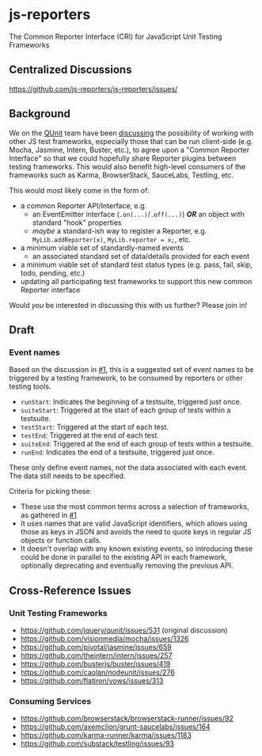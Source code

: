 # js-reporters

The Common Reporter Interface (CRI) for JavaScript Unit Testing Frameworks

## Centralized Discussions

https://github.com/js-reporters/js-reporters/issues/

## Background

We on the [QUnit](http://qunitjs.com/) team have been [discussing](https://github.com/jquery/qunit/issues/531) the possibility of working with other JS test frameworks, especially those that can be run client-side (e.g. Mocha, Jasmine, Intern, Buster, etc.), to agree upon a "Common Reporter Interface" so that we could hopefully share Reporter plugins between testing frameworks. This would also benefit high-level consumers of the frameworks such as Karma, BrowserStack, SauceLabs, Testling, etc.

This would most likely come in the form of:
 - a common Reporter API/Interface, e.g.
    - an EventEmitter interface (`.on(...)`/`.off(...)`) _**OR**_ an object with standard "hook" properties
    - _maybe_ a standard-ish way to register a Reporter, e.g. `MyLib.addReporter(x)`, `MyLib.reporter = x;`, etc.
 - a minimum viable set of standardly-named events
     - an associated standard set of data/details provided for each event
 - a minimum viable set of standard test status types (e.g. pass, fail, skip, todo, pending, etc.)
 - updating all participating test frameworks to support this new common Reporter interface

Would _you_ be interested in discussing this with us further?  Please join in!

## Draft

### Event names

Based on the discussion in [#1](https://github.com/js-reporters/js-reporters/issues/1#issuecomment-54841874), this is a suggested set of event names to be triggered by a testing framework, to be consumed by reporters or other testing tools.

* `runStart`: Indicates the beginning of a testsuite, triggered just once.
* `suiteStart`: Triggered at the start of each group of tests within a testsuite.
* `testStart`: Triggered at the start of each test.
* `testEnd`: Triggered at the end of each test.
* `suiteEnd`:  Triggered at the end of each group of tests within a testsuite.
* `runEnd`:  Indicates the end of a testsuite, triggered just once.

These only define event names, not the data associated with each event. The data still needs to be specified.

Criteria for picking these:

* These use the most common terms across a selection of frameworks, as gathered in [#1](https://github.com/js-reporters/js-reporters/issues/1#issuecomment-54841874)
* It uses names that are valid JavaScript identifiers, which allows using those as keys in JSON and avoids the need to quote keys in regular JS objects or function calls.
* It doesn't overlap with any known existing events, so introducing these could be done in parallel to the existing API in each framework, optionally deprecating and eventually removing the previous API.

## Cross-Reference Issues

### Unit Testing Frameworks

 - https://github.com/jquery/qunit/issues/531  (original discussion)
 - https://github.com/visionmedia/mocha/issues/1326
 - https://github.com/pivotal/jasmine/issues/659
 - https://github.com/theintern/intern/issues/257
 - https://github.com/busterjs/buster/issues/419
 - https://github.com/caolan/nodeunit/issues/276
 - https://github.com/flatiron/vows/issues/313

### Consuming Services

 - https://github.com/browserstack/browserstack-runner/issues/92
 - https://github.com/axemclion/grunt-saucelabs/issues/164
 - https://github.com/karma-runner/karma/issues/1183
 - https://github.com/substack/testling/issues/93

